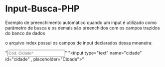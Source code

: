 # Input-Busca-PHP
Exemplo de preenchimento automático quando um input é utilizado como parâmetro de busca e os demais são preenchidos com os campos trazidos do banco de dados

o arquivo index possui os campos de input declarados dessa mnaneira: 

"<input type="text" name="codCidade" id="code" placeholder="Cód. Cidade*" required>"
"<input type="text" name="cidade" id="cidade" , placeholder="Cidade">"
